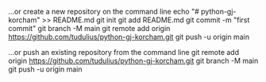 …or create a new repository on the command line
echo "# python-gj-korcham" >> README.md
git init
git add README.md
git commit -m "first commit"
git branch -M main
git remote add origin https://github.com/tudulius/python-gj-korcham.git
git push -u origin main

…or push an existing repository from the command line
git remote add origin https://github.com/tudulius/python-gj-korcham.git
git branch -M main
git push -u origin main